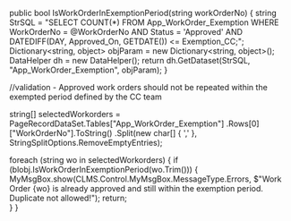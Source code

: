    public bool IsWorkOrderInExemptionPeriod(string workOrderNo)
   {
       string StrSQL = "SELECT COUNT(*) FROM App_WorkOrder_Exemption WHERE WorkOrderNo = @WorkOrderNo AND Status = 'Approved' AND DATEDIFF(DAY, Approved_On, GETDATE()) <= Exemption_CC;";
       Dictionary<string, object> objParam = new Dictionary<string, object>();
       DataHelper dh = new DataHelper();
       return dh.GetDataset(StrSQL, "App_WorkOrder_Exemption", objParam);
   }

  //validation - Approved work orders should not be repeated within the exempted period defined by the CC team

  string[] selectedWorkorders = PageRecordDataSet.Tables["App_WorkOrder_Exemption"]
                                  .Rows[0]["WorkOrderNo"].ToString()
                                  .Split(new char[] { ',' }, StringSplitOptions.RemoveEmptyEntries);

  foreach (string wo in selectedWorkorders)
  {
      if (blobj.IsWorkOrderInExemptionPeriod(wo.Trim()))
      {
          MyMsgBox.show(CLMS.Control.MyMsgBox.MessageType.Errors,
              $"Work Order {wo} is already approved and still within the exemption period. Duplicate not allowed!");
          return;   
      }
  }
